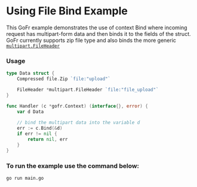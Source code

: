 # Using File Bind Example

This GoFr example demonstrates the use of context Bind where incoming request has multipart-form data and then binds
it to the fields of the struct. GoFr currently supports zip file type and also binds the more generic [`multipart.FileHeader`](https://pkg.go.dev/mime/multipart#FileHeader)

### Usage
```go
type Data struct {
    Compressed file.Zip `file:"upload"`

    FileHeader *multipart.FileHeader `file:"file_upload"`
}

func Handler (c *gofr.Context) (interface{}, error) {
    var d Data
    
    // bind the multipart data into the variable d
    err := c.Bind(&d)
    if err != nil {
        return nil, err
    }
}
```

### To run the example use the command below:
```console
go run main.go
```
